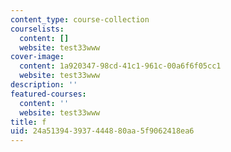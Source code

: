 ```yaml
---
content_type: course-collection
courselists:
  content: []
  website: test33www
cover-image:
  content: 1a920347-98cd-41c1-961c-00a6f6f05cc1
  website: test33www
description: ''
featured-courses:
  content: ''
  website: test33www
title: f
uid: 24a51394-3937-4448-80aa-5f9062418ea6
---
```

